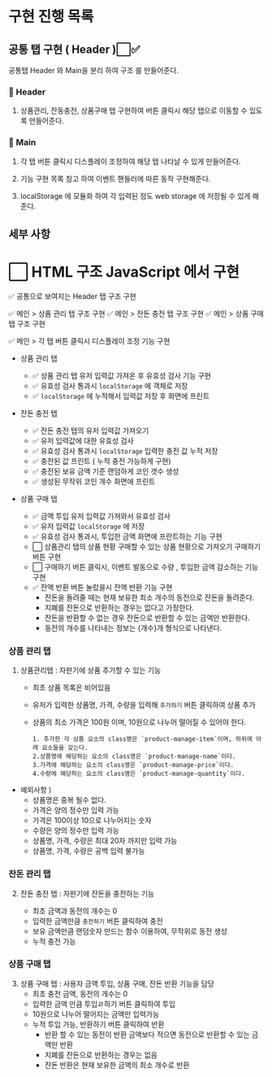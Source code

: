 # 구현 진행 목록

## 공통 탭 구현 ( Header )⬜✅

공통탭 Header 와 Main을 분리 하여 구조 를 만들어준다.

### 👾 Header

1. 상품관리, 잔동충전, 상품구매 탭 구현하여 버튼 클릭시 해당 탭으로 이동할 수 있도록 만들어준다.

### 👾 Main

1. 각 탭 버튼 클릭시 디스플레이 조정하여 해당 탭 나타날 수 있게 만들어준다.

2. 기능 구현 목록 참고 하여 이벤트 핸들러에 따른 동작 구현해준다.

3. localStorage 에 모듈화 하여 각 입력된 정도 web storage 에 저장될 수 있게 해준다.

## 세부 사항

# ⬜ HTML 구조 JavaScript 에서 구현

✅ 공통으로 보여지는 Header 탭 구조 구현

✅ 메인 > 상품 관리 탭 구조 구현
✅ 메인 > 잔돈 충전 탭 구조 구현
✅ 메인 > 상품 구매 탭 구조 구현

✅ 메인 > 각 탭 버튼 클릭시 디스플레이 조정 기능 구현

- 상품 관리 탭
  - ✅ 상품 관리 탭 유저 입력값 가져온 후 유효성 검사 기능 구현
  - ✅ 유효성 검사 통과시 `localStorage` 에 객체로 저장
  - ✅ `localStorage` 에 누적해서 입력값 저장 후 화면에 프린트
- 잔돈 충전 탭
  - ✅ 잔돈 충전 탭의 유저 입력값 가져오기
  - ✅ 유저 입력값에 대한 유효성 검사
  - ✅ 유효성 검사 통과시 `localStorage` 입력한 충전 값 누적 저장
  - ✅ 충전된 값 프린트 ( 누적 충전 가능하게 구현)
  - ✅ 충전된 보유 금액 기준 랜덤하게 코인 갯수 생성
  - ✅ 생성된 무작위 코인 개수 화면에 프린트
- 상품 구매 탭

  - ✅ 금액 투입 유저 입력값 가져와서 유효성 검사
  - ✅ 유저 입력값 `localStorage` 에 저장
  - ✅ 유효성 검사 통과시, 투입한 금액 화면에 프란트하는 기능 구현
  - ⬜ 상품관리 탭의 상품 현황 구매할 수 있는 상품 현황으로 가져오기 구매하기 버튼 구현
  - ⬜ 구매하기 버튼 클릭시, 이벤트 발동으로 수량 , 투입한 금액 감소하는 기능 구현
  - ✅ 잔액 반환 버튼 눌렀을시 잔액 반환 기능 구현
    - 잔돈을 돌려줄 때는 현재 보유한 최소 개수의 동전으로 잔돈을 돌려준다.
    - 지폐를 잔돈으로 반환하는 경우는 없다고 가정한다.
    - 잔돈을 반환할 수 없는 경우 잔돈으로 반환할 수 있는 금액만 반환한다.
    - 동전의 개수를 나타내는 정보는 {개수}개 형식으로 나타낸다.

### 상품 관리 탭

1.  상품관리탭 : 자판기에 상품 추가할 수 있는 기능

    - 최초 상품 목록은 비어있음
    - 유저가 입력한 상품명, 가격, 수량을 입력해 `추가하기` 버튼 클릭하여 상품 추가
    - 상품의 최소 가격은 100원 이며, 10원으로 나누어 떨어질 수 있어야 한다.

          1. 추가한 각 상품 요소의 class명은 `product-manage-item`이며, 하위에 아래 요소들을 갖는다.
          2.상품명에 해당하는 요소의 class명은 `product-manage-name`이다.
          3.가격에 해당하는 요소의 class명은 `product-manage-price`이다.
          4.수량에 해당하는 요소의 class명은 `product-manage-quantity`이다.

- 예외사항 )
  - 상품명은 중복 될수 없다.
  - 가격은 양의 정수만 입력 가능
  - 가격은 100이상 10으로 나누어지는 숫자
  - 수량은 양의 정수만 입력 가능
  - 상품명, 가격, 수량은 최대 20자 까지만 입력 가능
  - 상품명, 가격, 수량은 공백 입력 불가능

### 잔돈 관리 탭

2. 잔돈 충전 탭 : 자판기에 잔돈을 충전하는 기능

   - 최초 금액과 동전의 개수는 0
   - 입력한 금액만큼 `충전하기` 버튼 클릭하여 충전
   - 보유 금액만큼 랜덤숫자 만드는 함수 이용하여, 무작위로 동전 생성
   - 누적 충전 가능

### 상품 구매 탭

3. 상품 구매 탭 : 사용자 금액 투입, 상품 구매, 잔돈 반환 기능을 담당
   - 최초 충전 금액, 동전의 개수는 0
   - 입력한 금액 만큼 투입ㄹ하기 버튼 클릭하여 투입
   - 10원으로 나누어 떨어지는 금액만 입력가능
   - 누적 투입 가능, 반환하기 버튼 클릭하여 반환
     - 반환 할 수 있는 동전이 반환 금액보다 적으면 동전으로 반환할 수 있는 금액만 반환
     - 지폐를 잔돈으로 반환하는 경우는 없음
     - 잔돈 반환은 현재 보유한 금액의 최소 개수로 반환
